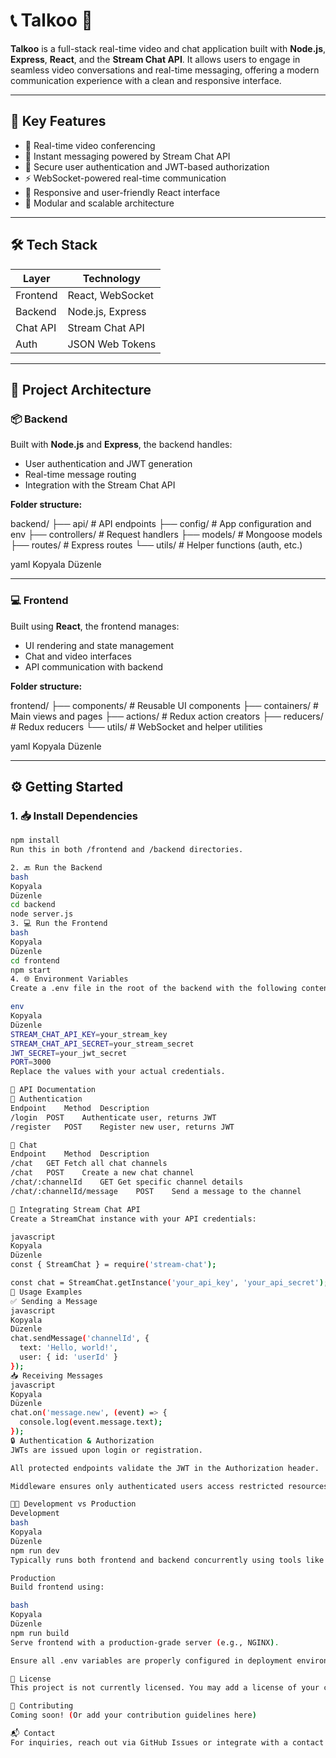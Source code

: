 # 📞 Talkoo 🎥

**Talkoo** is a full-stack real-time video and chat application built with **Node.js**, **Express**, **React**, and the **Stream Chat API**. It allows users to engage in seamless video conversations and real-time messaging, offering a modern communication experience with a clean and responsive interface.

---

## 🚀 Key Features

- 🔁 Real-time video conferencing
- 💬 Instant messaging powered by Stream Chat API
- 🔐 Secure user authentication and JWT-based authorization
- ⚡ WebSocket-powered real-time communication
- 📱 Responsive and user-friendly React interface
- 🧩 Modular and scalable architecture

---

## 🛠️ Tech Stack

| Layer     | Technology       |
|-----------|------------------|
| Frontend  | React, WebSocket |
| Backend   | Node.js, Express |
| Chat API  | Stream Chat API  |
| Auth      | JSON Web Tokens  |

---

## 🧱 Project Architecture

### 📦 Backend

Built with **Node.js** and **Express**, the backend handles:

- User authentication and JWT generation
- Real-time message routing
- Integration with the Stream Chat API

**Folder structure:**

backend/
├── api/ # API endpoints
├── config/ # App configuration and env
├── controllers/ # Request handlers
├── models/ # Mongoose models
├── routes/ # Express routes
└── utils/ # Helper functions (auth, etc.)

yaml
Kopyala
Düzenle

---

### 💻 Frontend

Built using **React**, the frontend manages:

- UI rendering and state management
- Chat and video interfaces
- API communication with backend

**Folder structure:**

frontend/
├── components/ # Reusable UI components
├── containers/ # Main views and pages
├── actions/ # Redux action creators
├── reducers/ # Redux reducers
└── utils/ # WebSocket and helper utilities

yaml
Kopyala
Düzenle

---

## ⚙️ Getting Started

### 1. 📥 Install Dependencies

```bash
npm install
Run this in both /frontend and /backend directories.

2. 🔙 Run the Backend
bash
Kopyala
Düzenle
cd backend
node server.js
3. 💻 Run the Frontend
bash
Kopyala
Düzenle
cd frontend
npm start
4. 🌐 Environment Variables
Create a .env file in the root of the backend with the following content:

env
Kopyala
Düzenle
STREAM_CHAT_API_KEY=your_stream_key
STREAM_CHAT_API_SECRET=your_stream_secret
JWT_SECRET=your_jwt_secret
PORT=3000
Replace the values with your actual credentials.

📡 API Documentation
🔐 Authentication
Endpoint	Method	Description
/login	POST	Authenticate user, returns JWT
/register	POST	Register new user, returns JWT

💬 Chat
Endpoint	Method	Description
/chat	GET	Fetch all chat channels
/chat	POST	Create a new chat channel
/chat/:channelId	GET	Get specific channel details
/chat/:channelId/message	POST	Send a message to the channel

🔌 Integrating Stream Chat API
Create a StreamChat instance with your API credentials:

javascript
Kopyala
Düzenle
const { StreamChat } = require('stream-chat');

const chat = StreamChat.getInstance('your_api_key', 'your_api_secret');
🧪 Usage Examples
✅ Sending a Message
javascript
Kopyala
Düzenle
chat.sendMessage('channelId', {
  text: 'Hello, world!',
  user: { id: 'userId' }
});
📥 Receiving Messages
javascript
Kopyala
Düzenle
chat.on('message.new', (event) => {
  console.log(event.message.text);
});
🔒 Authentication & Authorization
JWTs are issued upon login or registration.

All protected endpoints validate the JWT in the Authorization header.

Middleware ensures only authenticated users access restricted resources.

🧑‍💻 Development vs Production
Development
bash
Kopyala
Düzenle
npm run dev
Typically runs both frontend and backend concurrently using tools like concurrently.

Production
Build frontend using:

bash
Kopyala
Düzenle
npm run build
Serve frontend with a production-grade server (e.g., NGINX).

Ensure all .env variables are properly configured in deployment environment.

📄 License
This project is not currently licensed. You may add a license of your choice (e.g., MIT, Apache 2.0) depending on your distribution preferences.

🙌 Contributing
Coming soon! (Or add your contribution guidelines here)

📬 Contact
For inquiries, reach out via GitHub Issues or integrate with a contact form if deployed.

